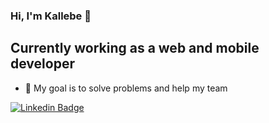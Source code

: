 ### Hi, I'm Kallebe 👋

## Currently working as a web and mobile developer
- 🎯 My goal is to solve problems and help my team

[![Linkedin Badge](https://img.shields.io/badge/LinkedIn-0077B5?style=for-the-badge&logo=linkedin&logoColor=white)](https://www.linkedin.com/in/kallebe-gomes-bezerra-851a8a197/)
